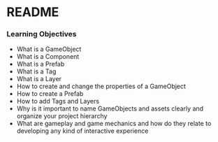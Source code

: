 #   README
### Learning Objectives
  - What is a GameObject
  - What is a Component
  - What is a Prefab
  - What is a Tag
  - What is a Layer
  - How to create and change the properties of a GameObject
  - How to create a Prefab
  - How to add Tags and Layers
  - Why is it important to name GameObjects and assets clearly and organize your project hierarchy
  - What are gameplay and game mechanics and how do they relate to developing any kind of interactive experience
